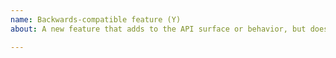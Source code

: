 ```yaml
---
name: Backwards-compatible feature (Y)
about: A new feature that adds to the API surface or behavior, but doesn't break backwards compatibility

---
```


<!-- please add a :sparkles: (`:sparkles:`) to the title of this PR, and delete this line and similar ones -->

<!-- What does this do, and why do we need it? -->
